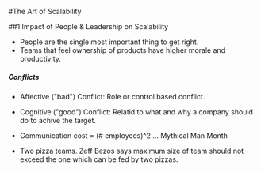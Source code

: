 #The Art of Scalability

##1 Impact of People & Leadership on Scalability
- People are the single most important thing to get right. 
- Teams that feel ownership of products have higher morale and productivity.

##### Conflicts
- Affective ("bad") Conflict: Role or control based conflict. 
- Cognitive ("good") Conflict: Relatid to what and why a company should do to achive the target.

- Communication cost = (# employees)^2 ... Mythical Man Month
- Two pizza teams. Zeff Bezos says maximum size of team should not exceed the one which can be fed by two pizzas. 
 
